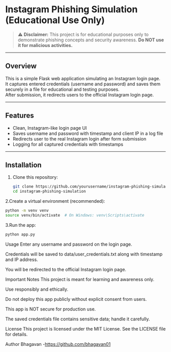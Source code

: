 # Instagram Phishing Simulation (Educational Use Only)

> ⚠️ **Disclaimer:** This project is for educational purposes only to demonstrate phishing concepts and security awareness. **Do NOT use it for malicious activities.**

---

## Overview

This is a simple Flask web application simulating an Instagram login page.  
It captures entered credentials (username and password) and saves them securely in a file for educational and testing purposes.  
After submission, it redirects users to the official Instagram login page.

---

## Features

- Clean, Instagram-like login page UI
- Saves username and password with timestamp and client IP in a log file
- Redirects user to the real Instagram login after form submission
- Logging for all captured credentials with timestamps

---

## Installation

1. Clone this repository:

   ```bash
   git clone https://github.com/yourusername/instagram-phishing-simulation.git
   cd instagram-phishing-simulation
2.Create a virtual environment (recommended):

```bash
python -m venv venv
source venv/bin/activate  # On Windows: venv\Scripts\activate
```
3.Run the app:
```bash
python app.py
```
Usage
Enter any username and password on the login page.

Credentials will be saved to data/user_credentials.txt along with timestamp and IP address.

You will be redirected to the official Instagram login page.

Important Notes
This project is meant for learning and awareness only.

Use responsibly and ethically.

Do not deploy this app publicly without explicit consent from users.

This app is NOT secure for production use.

The saved credentials file contains sensitive data; handle it carefully.

License
This project is licensed under the MIT License. See the LICENSE file for details.

Author
Bhagavan -https://github.com/bhagavan01
